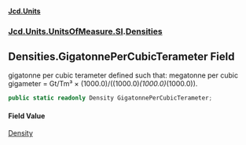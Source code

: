 #### [Jcd.Units](index.md 'index')

### [Jcd.Units.UnitsOfMeasure.SI](Jcd.Units.UnitsOfMeasure.SI.md 'Jcd.Units.UnitsOfMeasure.SI').[Densities](Densities.md 'Jcd.Units.UnitsOfMeasure.SI.Densities')

## Densities.GigatonnePerCubicTerameter Field

gigatonne per cubic terameter defined such that: megatonne per cubic gigameter = Gt/Tm³ ×
(1000.0)/((1000.0)*(1000.0)*(1000.0)).

```csharp
public static readonly Density GigatonnePerCubicTerameter;
```

#### Field Value

[Density](Density.md 'Jcd.Units.UnitTypes.Density')